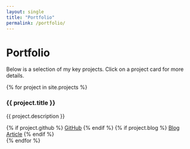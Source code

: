 ```yaml
---
layout: single
title: "Portfolio"
permalink: /portfolio/
---
```


# Portfolio

Below is a selection of my key projects. Click on a project card for more details.

<div class="cards">
  {% for project in site.projects %}
    <div class="card">
      <div class="card__header">
        <h3>{{ project.title }}</h3>
      </div>
      <div class="card__body">
        <p>{{ project.description }}</p>
      </div>
      <div class="card__footer">
        {% if project.github %}
          <a href="{{ project.github }}" class="btn btn--small" target="_blank">GitHub</a>
        {% endif %}
        {% if project.blog %}
          <a href="{{ project.blog }}" class="btn btn--small">Blog Article</a>
        {% endif %}
      </div>
    </div>
  {% endfor %}
</div>